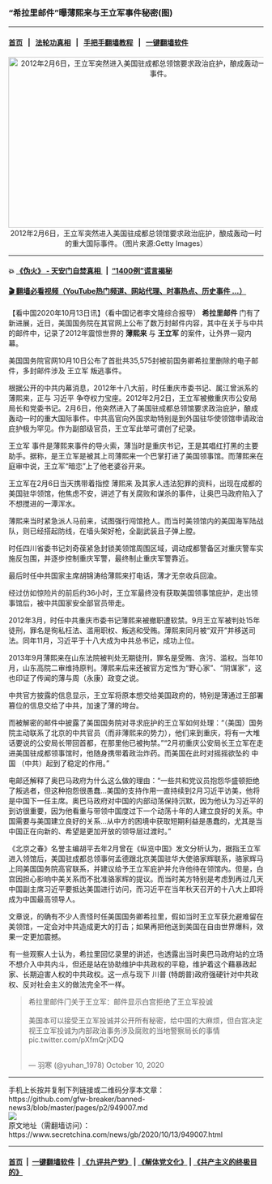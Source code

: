 ### “希拉里邮件”曝薄熙来与王立军事件秘密(图)
------------------------

#### [首页](https://github.com/gfw-breaker/banned-news3/blob/master/README.md) &nbsp;&nbsp;|&nbsp;&nbsp; [法轮功真相](https://github.com/begood0513/basic/blob/master/README.md)  &nbsp;&nbsp;|&nbsp;&nbsp; [手把手翻墙教程](https://github.com/gfw-breaker/guides/wiki)  &nbsp;&nbsp;|&nbsp;&nbsp; [一键翻墙软件](https://github.com/gfw-breaker/nogfw/blob/master/README.md)  



<div class="article_right" style="fone-color:#000">
 <p style="text-align: center;">
  <img alt="2012年2月6日，王立军突然进入美国驻成都总领馆要求政治庇护，酿成轰动一时的重大国际事件。" src="https://img2.secretchina.com/pic/2018/12-10/p2320001a422634797-ss.jpg" style="height:337px; width:600px"/>
  <br>
   2012年2月6日，王立军突然进入美国驻成都总领馆要求政治庇护，酿成轰动一时的重大国际事件。（图片来源:Getty Images）
   <span id="hideid" name="hideid" style="color:red;display:none;">
    <span href="https://www.secretchina.com">
    </span>
   </span>
  </br>
 </p>
 <div id="txt-mid1-t21-2017">
  

---

#### 💥 [《伪火》 - 天安门自焚真相 ](http://158.247.195.190:10000/videos/blog/weihuo.html)&nbsp; |&nbsp; [“1400例”谎言揭秘  ](http://158.247.195.190:10000/videos/blog/jiexi1400.html)

#### [ 🎬  翻墙必看视频（YouTube热门频道、网站代理、时事热点、历史事件 ...）](https://github.com/gfw-breaker/links/blob/master/banned.md)


  </div>
 </div>
 <p>
  【看中国2020年10月13日讯】（看中国记者李文隆综合报导）
  <strong>
   <span href="https://www.secretchina.com/news/gb/tag/希拉里邮件" target="_blank">
    希拉里邮件
   </span>
  </strong>
  门有了新进展，近日，美国国务院在其官网上公布了数万封邮件内容，其中在关于与中共的邮件中，记录了2012年震惊世界的
  <strong>
   薄熙来
  </strong>
  与
  <strong>
   王立军
  </strong>
  的案件，让外界一窥内幕。
  <span id="hideid" name="hideid" style="color:red;display:none;">
   <span href="https://www.secretchina.com">
   </span>
  </span>
 </p>
 <p>
  美国国务院官网10月10日公布了首批共35,575封被前国务卿希拉里删除的电子邮件，多封邮件涉及
  <span href="https://www.secretchina.com/news/gb/tag/王立军" target="_blank">
   王立军
  </span>
  叛逃事件。
 </p>
 <p>
  根据公开的中共内幕消息，2012年十八大前，时任重庆市委书记、属江曾派系的薄熙来，正与
  <span href="https://www.secretchina.com/news/gb/tag/习近平" target="_blank">
   习近平
  </span>
  争夺权力宝座。2012年2月2日，王立军被撤重庆市公安局局长和党委书记。2月6日，他突然进入了美国驻成都总领馆要求政治庇护，酿成轰动一时的重大国际事件。中共高官向外国求助特别是到外国驻华使领馆申请政治庇护极为罕见。作为副部级官员，王立军此举可谓创了纪录。
 </p>
 <p>
  <span href="https://zh.wikipedia.org/zh-hans/%E7%8E%8B%E7%AB%8B%E5%86%9B" target="_blank">
   王立军
  </span>
  事件是薄熙来事件的导火索，薄当时是重庆书记，王是其唱红打黑的主要助手。据称，是王立军是被其上司薄熙来一个巴掌打进了美国领事馆。而薄熙来在庭审中说，王立军“暗恋”上了他老婆谷开来。
 </p>
 <p>
  王立军在2月6日当天携带着指控
  <span href="https://www.secretchina.com/news/gb/tag/薄熙来" target="_blank">
   薄熙来
  </span>
  及其家人违法犯罪的资料，出现在成都的美国驻华领馆，他焦虑不安，讲述了有关腐败和谋杀的事件，让奥巴马政府陷入了不想搅进的一潭浑水。
 </p>
 <p>
  薄熙来当时紧急派人马前来，试图强行闯馆抢人。而当时美领馆内的美国海军陆战队，则已经搭起防线，在墙头架好枪，全副武装且子弹上膛。
 </p>
 <center>
  <div style="max-width: 632px;height:180px; display: none; text-align: center; margin: 0 auto; overflow: hidden;overflow-x: hidden;">
   <div id="taboola-midarticle-thumbnails" style="max-width: 632px;height:180px;overflow: hidden;overflow-x: hidden;">
   </div>
  </div>
  <div>
   <center>
    <div id="div-gpt-ad-1589559869784-0">
    </div>
   </center>
  </div>
 </center>
 <p>
  时任四川省委书记刘奇葆紧急封锁美领馆周围区域，调动成都警备区对重庆警车实施反包围，并逐步控制重庆军警，最终制止重庆军警靠近。
 </p>
 <center>
  <div style="max-width: 632px;height:180px; display: none; text-align: center; margin: 0 auto; overflow: hidden;overflow-x: hidden;">
   <div id="taboola-midarticle-thumbnails" style="max-width: 632px;height:180px;overflow: hidden;overflow-x: hidden;">
   </div>
  </div>
  <div>
   <center>
    <div id="div-gpt-ad-1589559869784-0">
    </div>
   </center>
  </div>
 </center>
 <p>
  最后时任中共国家主席胡锦涛给薄熙来打电话，薄才无奈收兵回渝。
 </p>
 <center>
  <div style="max-width: 632px;height:180px; display: none; text-align: center; margin: 0 auto; overflow: hidden;overflow-x: hidden;">
   <div id="taboola-midarticle-thumbnails" style="max-width: 632px;height:180px;overflow: hidden;overflow-x: hidden;">
   </div>
  </div>
  <div>
   <center>
    <div id="div-gpt-ad-1589559869784-0">
    </div>
   </center>
  </div>
 </center>
 <p>
  经过仿如惊险片的前后约36小时，王立军最终没有获取美国领事馆庇护，走出领事馆后，被中共国家安全部官员带走。
 </p>
 <center>
  <div style="max-width: 632px;height:180px; display: none; text-align: center; margin: 0 auto; overflow: hidden;overflow-x: hidden;">
   <div id="taboola-midarticle-thumbnails" style="max-width: 632px;height:180px;overflow: hidden;overflow-x: hidden;">
   </div>
  </div>
  <div>
   <center>
    <div id="div-gpt-ad-1589559869784-0">
    </div>
   </center>
  </div>
 </center>
 <p>
  2012年3月，时任中共重庆市委书记薄熙来被撤职遭软禁。9月王立军被判处15年徒刑，罪名是徇私枉法、滥用职权、叛逃和受贿。薄熙来同月被“双开”并移送司法。同年11月，习近平于十八大成为中共总书记，成功上位。
 </p>
 <center>
  <div style="max-width: 632px;height:180px; display: none; text-align: center; margin: 0 auto; overflow: hidden;overflow-x: hidden;">
   <div id="taboola-midarticle-thumbnails" style="max-width: 632px;height:180px;overflow: hidden;overflow-x: hidden;">
   </div>
  </div>
  <div>
   <center>
    <div id="div-gpt-ad-1589559869784-0">
    </div>
   </center>
  </div>
 </center>
 <p>
  2013年9月薄熙来在山东法院被判处无期徒刑，罪名是受贿、贪污、滥权。当年10月，山东高院二审维持原判。薄熙来后来还被官方定性为“野心家”、“阴谋家”，这也印证了传闻的薄与周（永康）政变之说。
 </p>
 <center>
  <div style="max-width: 632px;height:180px; display: none; text-align: center; margin: 0 auto; overflow: hidden;overflow-x: hidden;">
   <div id="taboola-midarticle-thumbnails" style="max-width: 632px;height:180px;overflow: hidden;overflow-x: hidden;">
   </div>
  </div>
  <div>
   <center>
    <div id="div-gpt-ad-1589559869784-0">
    </div>
   </center>
  </div>
 </center>
 <p>
  中共官方披露的信息显示，王立军将原本想交给美国政府的，特别是薄通过王部署篡位的信息交给了中共，加速了薄的垮台。
 </p>
 <center>
  <div style="max-width: 632px;height:180px; display: none; text-align: center; margin: 0 auto; overflow: hidden;overflow-x: hidden;">
   <div id="taboola-midarticle-thumbnails" style="max-width: 632px;height:180px;overflow: hidden;overflow-x: hidden;">
   </div>
  </div>
  <div>
   <center>
    <div id="div-gpt-ad-1589559869784-0">
    </div>
   </center>
  </div>
 </center>
 <p>
  而被解密的邮件中披露了美国国务院对寻求庇护的王立军如何处理：“（美国）国务院主动联系了北京的中共官员（而非薄熙来的势力），他们来到重庆，将有一大堆话要说的公安局长带回首都，在那里他已被拘禁。”“2月初重庆公安局长王立军在走进美国驻成都领事馆时，他随身携带着政治炸药。而美国在此时对摇摇欲坠的
  <span href="https://www.secretchina.com" target="_blank">
   中国
  </span>
  （中共）起到了稳定的作用。”
 </p>
 <center>
  <div style="max-width: 632px;height:180px; display: none; text-align: center; margin: 0 auto; overflow: hidden;overflow-x: hidden;">
   <div id="taboola-midarticle-thumbnails" style="max-width: 632px;height:180px;overflow: hidden;overflow-x: hidden;">
   </div>
  </div>
  <div>
   <center>
    <div id="div-gpt-ad-1589559869784-0">
    </div>
   </center>
  </div>
 </center>
 <p>
  电邮还解释了奥巴马政府为什么这么做的理由：“一些共和党议员抱怨华盛顿拒绝了叛逃者，但这种抱怨很愚蠢…美国的支持作用一直持续到2月习近平访美，他将是中国下一任主席。奥巴马政府对中国的内部动荡保持沉默，因为他认为习近平的到访很重要，因为他看重与带领中国度过下一个动荡十年的人建立良好的关系。中国需要与美国建立良好的关系…从中方的困境中获取短期利益是愚蠢的，尤其是当中国正在向新的、希望是更加开放的领导层过渡时。”
 </p>
 <center>
  <div style="max-width: 632px;height:180px; display: none; text-align: center; margin: 0 auto; overflow: hidden;overflow-x: hidden;">
   <div id="taboola-midarticle-thumbnails" style="max-width: 632px;height:180px;overflow: hidden;overflow-x: hidden;">
   </div>
  </div>
  <div>
   <center>
    <div id="div-gpt-ad-1589559869784-0">
    </div>
   </center>
  </div>
 </center>
 <center>
  <ins class="adsbygoogle" data-ad-client="ca-pub-1276641434651360" data-ad-format="fluid" data-ad-layout="in-article" data-ad-slot="3646767294" style="display:block; text-align:center;">
  </ins>
 </center>
 <p>
  《北京之春》名誉主编胡平去年2月曾在《纵览中国》发文分析认为，据指王立军进入领馆后，美国驻成都总领事何孟德跟北京美国驻华大使骆家辉联系，骆家辉马上同美国国务院高官联系，并建议给予王立军庇护并允许他待在领馆内。但是，白宫因担心影响中美关系而不批准骆家辉的提议。而当时美方特别是考虑到再过几天中国副主席习近平要抵达美国进行访问，而习近平在当年秋天召开的十八大上即将成为中国最高领导人。
 </p>
 <center>
  <div style="max-width: 632px;height:180px; display: none; text-align: center; margin: 0 auto; overflow: hidden;overflow-x: hidden;">
   <div id="taboola-midarticle-thumbnails" style="max-width: 632px;height:180px;overflow: hidden;overflow-x: hidden;">
   </div>
  </div>
  <div>
   <center>
    <div id="div-gpt-ad-1589559869784-0">
    </div>
   </center>
  </div>
 </center>
 <p>
  文章说，的确有不少人责怪时任美国国务卿希拉里，假如当时王立军获允避难留在美领馆，一定会对中共造成更大的打击；如果再把他送到美国在自由世界爆料，效果一定更加震撼。
 </p>
 <center>
  <div style="max-width: 632px;height:180px; display: none; text-align: center; margin: 0 auto; overflow: hidden;overflow-x: hidden;">
   <div id="taboola-midarticle-thumbnails" style="max-width: 632px;height:180px;overflow: hidden;overflow-x: hidden;">
   </div>
  </div>
  <div>
   <center>
    <div id="div-gpt-ad-1589559869784-0">
    </div>
   </center>
  </div>
 </center>
 <p>
  有一些观察人士认为，希拉里回忆录里的讲述，也透露出当时奥巴马政府站的立场不想介入中共内斗，但还是站在协助维护中共政权的平稳，维护着这个藉暴政起家、长期迫害人权的中共政权。这一点与现下
  <span href="https://www.secretchina.com/news/gb/tag/川普" target="_blank">
   川普
  </span>
  (特朗普)政府强硬针对中共政权、反对社会主义的做法完全不一样。
 </p>
 <center>
  <div style="max-width: 632px;height:180px; display: none; text-align: center; margin: 0 auto; overflow: hidden;overflow-x: hidden;">
   <div id="taboola-midarticle-thumbnails" style="max-width: 632px;height:180px;overflow: hidden;overflow-x: hidden;">
   </div>
  </div>
  <div>
   <center>
    <div id="div-gpt-ad-1589559869784-0">
    </div>
   </center>
  </div>
 </center>
 <blockquote class="twitter-tweet">
  <p dir="ltr" lang="zh">
   希拉里邮件门关于王立军：邮件显示白宫拒绝了王立军投诚
   <br>
    <br>
     美国本可以接受王立军投诚并公开所有秘密，给中国的大麻烦，但白宫决定视王立军投诚为内部政治事务涉及腐败的当地警察局长的事情
     <span href="https://t.co/pXfmQrjXDQ">
      pic.twitter.com/pXfmQrjXDQ
     </span>
    </br>
   </br>
  </p>
  <center>
   <div style="max-width: 632px;height:180px; display: none; text-align: center; margin: 0 auto; overflow: hidden;overflow-x: hidden;">
    <div id="taboola-midarticle-thumbnails" style="max-width: 632px;height:180px;overflow: hidden;overflow-x: hidden;">
    </div>
   </div>
   <div>
    <center>
     <div id="div-gpt-ad-1589559869784-0">
     </div>
    </center>
   </div>
  </center>
  — 羽寒 (@yuhan_1978)
  <span href="https://twitter.com/yuhan_1978/status/1314855860133269504?ref_src=twsrc%5Etfw">
   October 10, 2020
  </span>
 </blockquote>
</div>
<hr/>
手机上长按并复制下列链接或二维码分享本文章：<br/>
https://github.com/gfw-breaker/banned-news3/blob/master/pages/p2/949007.md <br/>
<a href='https://github.com/gfw-breaker/banned-news3/blob/master/pages/p2/949007.md'><img src='https://github.com/gfw-breaker/banned-news3/blob/master/pages/p2/949007.md.png'/></a> <br/>
原文地址（需翻墙访问）：https://www.secretchina.com/news/gb/2020/10/13/949007.html


------------------------
#### [首页](https://github.com/gfw-breaker/banned-news3/blob/master/README.md) &nbsp;|&nbsp; [一键翻墙软件](https://github.com/gfw-breaker/nogfw/blob/master/README.md) &nbsp;| [《九评共产党》](https://github.com/gfw-breaker/9ping.md/blob/master/README.md#九评之一评共产党是什么) | [《解体党文化》](https://github.com/gfw-breaker/jtdwh.md/blob/master/README.md) | [《共产主义的终极目的》](https://github.com/gfw-breaker/gczydzjmd.md/blob/master/README.md)


<img src='http://gfw-breaker.win/banned-news3/pages/p2/949007.md' width='0px' height='0px'/>